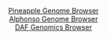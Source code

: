 <div id="Pineapple_Genome_Browser" align="center">
  <a href="https://igv.org/app/?sessionURL=blob:zZJba9swGIb_i6BlA8eW7SSuDWWkzWFpmrRLcN0DxSiybKu1JUdS7KQh_31a2NjNCs3FxkAX0ocO7_fo2YGaCEk5AwFwTLtj2jYwgMx5s0BlVZAZKokEQYoKSQwgSEoEYZiAYAdSJBUK59f6ZK5UJQPLoqpqlYhl3JSuiUr0xhlqpIl5aV3yokBLLpDiQloXAtXcolndasgSVZWp33bNjpUghSxUVDlnklsVYVnc6PviX6U4I4yXJC7XhaKHALHOozMmZoq.9KJFD2Mi5YRsx8l5bzLu3bmD8HHUvXwMb75GYTc6XdCMIbUW5Byrkcfu4fQatvNNqG6Ty7C4muGHE2e4GZy4_dPBpqKCyHPbs89cz9NDo6EsIZv_qWs96JGd97MIlm4VDe_89OH2hTZyCrGYNJPut3f63hug4HitTQA4F15gQ8OFXaPjdFs_pvaZAaGv6QhOQfD0bAAlEH7V2592QG0r7QuQZLU.qGMALhIiQNDyIfRs33c6ba8Nfd_eGzuwFsXfQzsM574HnZ7jdOOUFkrLnMSSVdJEjJk1Ts3s7UiWm9VwPuaDxesLPXEuUhzWw6l_vxbbUbiCf6R5pgnoxw8fqFv9SKZ_4t1HgphqeaxszYw8ePdJOEpWtn_TvhOPdd6_Qqkzku_iOQ5NykWJlN6vK3r507caCYqY0oWaSrqkBVXbSFPkDQhsx9XaAswLrj0EIlt.ggY07A78_FtPd_.8_w4-">Pineapple Genome Browser</a>
</div>
<div id="Alphonso_Genome_Browser" align="center">
  <a href="https://igv.org/app/?sessionURL=blob:zZJRa9swFIX_i6BlA8eWrdqODWXYWbJ13dI2IUubUozsyI5SW1IkxWkS8t.nlo29rNA8bAz0IF2udM85.vagJVJRzkAMPNv1bdcFFlALvhnjRtRkiBuiQFziWhELSFISSVhBQLwHJVYaT0Zfzc2F1kLFjkO16DSYVdxWyMYN3nGGN8oueOP0eF3jnEusuVROKnHLHVq1nQ3JsRC2mY1s35ljjR1ciwVnijuCsCrbmPeyX6WsIow3JGvWtaYvAjKjx2ic2yX.kEzHSVEQpS7J9mJ.nlxeJN9RfzL7FPRmk6vP00kwPR3TimG9luR8cLFMxoNHb7zA7Sq9ekRLOVNoGN02Nyfo42n_SVBJ1Lkbul0Uhih8DoayOXn6nzybRY_0fXcNT7xUcn9A5G10nfaSfJLDVXriDdAsVa94P1ig5sXasACKhQxjF1oIBpbvBZ3nrdu1IIxMQpJTEN8_WEBLXDya9vs90FthiAGKrNYv8FiAyzmRIO5EEIZuFHn.WXgGo8g9WHuwlvXfi3cwGUUh9BLPC7KS1trgPM8UE8rGjNltUdrV7sg8iyDxxdAf3nwZ0VWxmm4DMbtLUlW0yascmdEvX2iMvkXRPyHvLUJsnR.L20DAzWjULFGya6slWvabfg91SbnrfvtjPJ4xe1w0JZcN1qbfVMzxJ20tlhQzbQotVTSnNdXbqUmRb0DseshACwpec0MhkFX.DlrQcn34_jec6PBw.AE-">Alphonso Genome Browser</a>
</div>


<div id="DAF_Genomics_Browser" align="center">
  <a href="https://igv.org/app/?sessionURL=blob:tZFra9swFIb_iyD95Kvs2LEhDHdL0tDSlCRutpYSTu3jC7MtR5KbpiH_fcJrGezCGHQgCYlzed.j50iekIuSNSQk1LCHhm0TjYiC7VdQtxVeQ42ChBlUAjXCMUOOTYIkPJIMhIR4eaUqCylbEZpmCpmeY8PqMhGGcAxodcE6WaBK1akBNbywBvbCSFitkiWYULUFawQzIUlQCN0yW2zy7R7U8Rbb9i1xW3eVLHvVrTKhjKVGBspt2aT4_Bcj_0FZrfJDtFlFff0lHubpOLqcR7fOJL6beR_v4sXFJvY2Z6syb0B2HMdXF49PA3o.2y_W3MckX3AvWYvdZPalSq2B8.ls8tyWHMXY9u2R4_uu65KTRiqWdAoCSQpuh7ar.XSkUdfVX6_O0FO_wFlJwvsHjUgOyVeVfn8k8tAqVETgruupaYTxFDkJ9cCyfDsI6ND1XSsI7JN2JB2v3pnlNF4GvkUjSj3jEWqln5VV_4FK6Nfge4H8qbPa_wpqrih9llJ0MzYd0WU0oNPrw836_GY3ir3c_S2qoZrgj6NljNcgVej78xUMVEqxxkb.IOOcHk7fAA--">DAF Genomics Browser</a>
</div>
